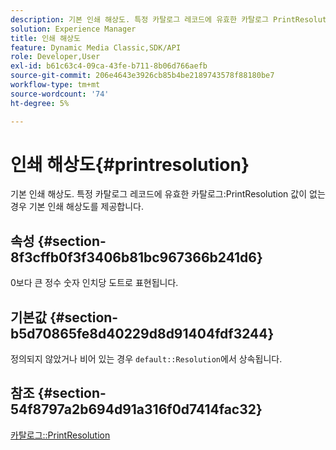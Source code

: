 ```yaml
---
description: 기본 인쇄 해상도. 특정 카탈로그 레코드에 유효한 카탈로그 PrintResolution 값이 없는 경우 기본 인쇄 해상도를 제공합니다.
solution: Experience Manager
title: 인쇄 해상도
feature: Dynamic Media Classic,SDK/API
role: Developer,User
exl-id: b61c63c4-09ca-43fe-b711-8b06d766aefb
source-git-commit: 206e4643e3926cb85b4be2189743578f88180be7
workflow-type: tm+mt
source-wordcount: '74'
ht-degree: 5%

---
```


# 인쇄 해상도{#printresolution}

기본 인쇄 해상도. 특정 카탈로그 레코드에 유효한 카탈로그:PrintResolution 값이 없는 경우 기본 인쇄 해상도를 제공합니다.

## 속성 {#section-8f3cffb0f3f3406b81bc967366b241d6}

0보다 큰 정수 숫자 인치당 도트로 표현됩니다.

## 기본값 {#section-b5d70865fe8d40229d8d91404fdf3244}

정의되지 않았거나 비어 있는 경우 `default::Resolution`에서 상속됩니다.

## 참조 {#section-54f8797a2b694d91a316f0d7414fac32}

[카탈로그::PrintResolution](../../../../../is-api/image-catalog/image-serving-api-ref/c-image-catalog-reference/c-image-svg-data-reference/c-image-data-reference/r-printresolution-cat.md#reference-4ebb2e136995470b84b7c5e10cb8e5f5)
